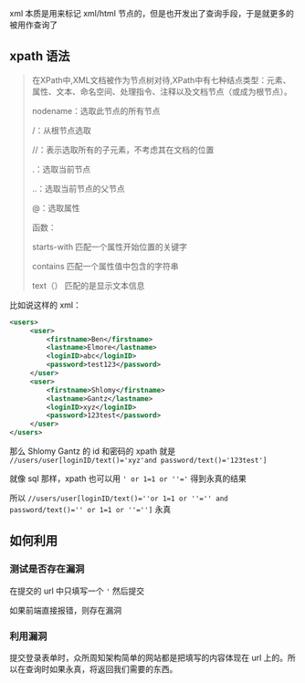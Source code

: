 xml 本质是用来标记 xml/html 节点的，但是也开发出了查询手段，于是就更多的被用作查询了

## xpath 语法

> 在XPath中,XML文档被作为节点树对待,XPath中有七种结点类型：元素、属性、文本、命名空间、处理指令、注释以及文档节点（或成为根节点）。
> 
> nodename：选取此节点的所有节点
> 
> /：从根节点选取
> 
> //：表示选取所有的子元素，不考虑其在文档的位置
> 
> .：选取当前节点
> 
> ..：选取当前节点的父节点
> 
> @：选取属性
> 
> 函数：
> 
> starts-with 匹配一个属性开始位置的关键字
> 
> contains 匹配一个属性值中包含的字符串
> 
> text（） 匹配的是显示文本信息

比如说这样的 xml：

```xml
<users>
     <user>
         <firstname>Ben</firstname>
         <lastname>Elmore</lastname>
         <loginID>abc</loginID>
         <password>test123</password>
     </user>
     <user>
         <firstname>Shlomy</firstname>
         <lastname>Gantz</lastname>
         <loginID>xyz</loginID>
         <password>123test</password>
     </user>
</users>
```

那么 Shlomy Gantz 的 id 和密码的 xpath 就是 `//users/user[loginID/text()='xyz'and password/text()='123test']`

就像 sql 那样，xpath 也可以用 `' or 1=1 or ''='` 得到永真的结果

所以 `//users/user[loginID/text()=''or 1=1 or ''='' and password/text()='' or 1=1 or ''='']` 永真

## 如何利用

### 测试是否存在漏洞

在提交的 url 中只填写一个 `'` 然后提交

如果前端直接报错，则存在漏洞
### 利用漏洞

提交登录表单时，众所周知架构简单的网站都是把填写的内容体现在 url 上的。所以在查询时如果永真，将返回我们需要的东西。